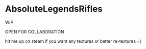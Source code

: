 # AbsoluteLegendsRifles
 WIP
 
 OPEN FOR COLLABORATION

 hit me up on steam if you want any textures or better re-textures =)